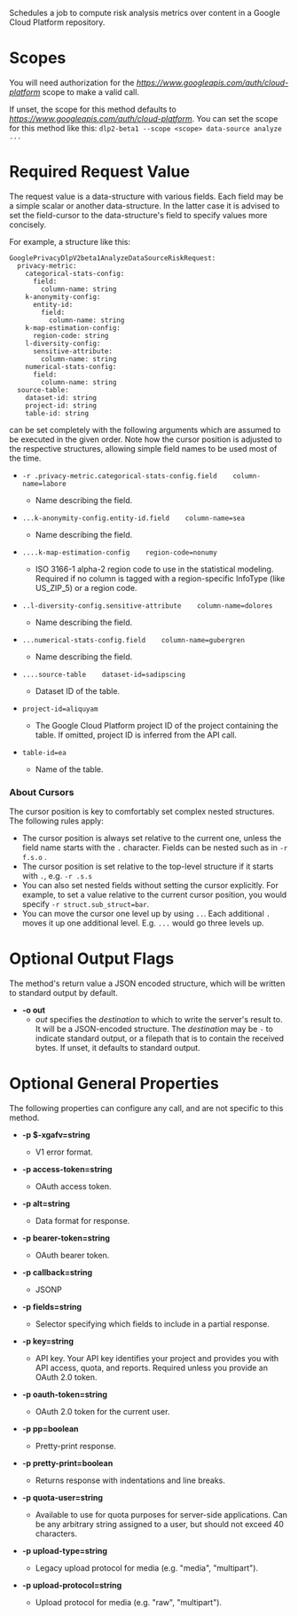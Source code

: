 Schedules a job to compute risk analysis metrics over content in a Google
Cloud Platform repository.
# Scopes

You will need authorization for the *https://www.googleapis.com/auth/cloud-platform* scope to make a valid call.

If unset, the scope for this method defaults to *https://www.googleapis.com/auth/cloud-platform*.
You can set the scope for this method like this: `dlp2-beta1 --scope <scope> data-source analyze ...`
# Required Request Value

The request value is a data-structure with various fields. Each field may be a simple scalar or another data-structure.
In the latter case it is advised to set the field-cursor to the data-structure's field to specify values more concisely.

For example, a structure like this:
```
GooglePrivacyDlpV2beta1AnalyzeDataSourceRiskRequest:
  privacy-metric:
    categorical-stats-config:
      field:
        column-name: string
    k-anonymity-config:
      entity-id:
        field:
          column-name: string
    k-map-estimation-config:
      region-code: string
    l-diversity-config:
      sensitive-attribute:
        column-name: string
    numerical-stats-config:
      field:
        column-name: string
  source-table:
    dataset-id: string
    project-id: string
    table-id: string

```

can be set completely with the following arguments which are assumed to be executed in the given order. Note how the cursor position is adjusted to the respective structures, allowing simple field names to be used most of the time.

* `-r .privacy-metric.categorical-stats-config.field    column-name=labore`
    - Name describing the field.


* `...k-anonymity-config.entity-id.field    column-name=sea`
    - Name describing the field.



* `....k-map-estimation-config    region-code=nonumy`
    - ISO 3166-1 alpha-2 region code to use in the statistical modeling.
        Required if no column is tagged with a region-specific InfoType (like
        US_ZIP_5) or a region code.

* `..l-diversity-config.sensitive-attribute    column-name=dolores`
    - Name describing the field.


* `...numerical-stats-config.field    column-name=gubergren`
    - Name describing the field.



* `....source-table    dataset-id=sadipscing`
    - Dataset ID of the table.
* `project-id=aliquyam`
    - The Google Cloud Platform project ID of the project containing the table.
        If omitted, project ID is inferred from the API call.
* `table-id=ea`
    - Name of the table.



### About Cursors

The cursor position is key to comfortably set complex nested structures. The following rules apply:

* The cursor position is always set relative to the current one, unless the field name starts with the `.` character. Fields can be nested such as in `-r f.s.o` .
* The cursor position is set relative to the top-level structure if it starts with `.`, e.g. `-r .s.s`
* You can also set nested fields without setting the cursor explicitly. For example, to set a value relative to the current cursor position, you would specify `-r struct.sub_struct=bar`.
* You can move the cursor one level up by using `..`. Each additional `.` moves it up one additional level. E.g. `...` would go three levels up.


# Optional Output Flags

The method's return value a JSON encoded structure, which will be written to standard output by default.

* **-o out**
    - *out* specifies the *destination* to which to write the server's result to.
      It will be a JSON-encoded structure.
      The *destination* may be `-` to indicate standard output, or a filepath that is to contain the received bytes.
      If unset, it defaults to standard output.
# Optional General Properties

The following properties can configure any call, and are not specific to this method.

* **-p $-xgafv=string**
    - V1 error format.

* **-p access-token=string**
    - OAuth access token.

* **-p alt=string**
    - Data format for response.

* **-p bearer-token=string**
    - OAuth bearer token.

* **-p callback=string**
    - JSONP

* **-p fields=string**
    - Selector specifying which fields to include in a partial response.

* **-p key=string**
    - API key. Your API key identifies your project and provides you with API access, quota, and reports. Required unless you provide an OAuth 2.0 token.

* **-p oauth-token=string**
    - OAuth 2.0 token for the current user.

* **-p pp=boolean**
    - Pretty-print response.

* **-p pretty-print=boolean**
    - Returns response with indentations and line breaks.

* **-p quota-user=string**
    - Available to use for quota purposes for server-side applications. Can be any arbitrary string assigned to a user, but should not exceed 40 characters.

* **-p upload-type=string**
    - Legacy upload protocol for media (e.g. &#34;media&#34;, &#34;multipart&#34;).

* **-p upload-protocol=string**
    - Upload protocol for media (e.g. &#34;raw&#34;, &#34;multipart&#34;).
